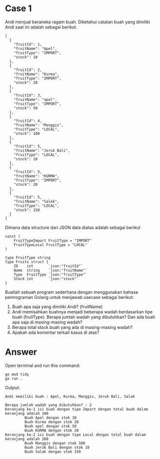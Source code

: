 # Case 1

Andi menjual beraneka ragam buah. Diketahui catatan buah yang dimiliki Andi saat ini adalah sebagai berikut.

```
[
  {
    "fruitId": 1,
    "fruitName": "Apel",
    "fruitType": "IMPORT",
    "stock": 10
  },
  {
    "fruitId": 2,
    "fruitName": "Kurma",
    "fruitType": "IMPORT",
    "stock": 20
  },
  {
    "fruitId": 3,
    "fruitName": "apel",
    "fruitType": "IMPORT",
    "stock": 50
  },
  {
    "fruitId": 4,
    "fruitName": "Manggis",
    "fruitType": "LOCAL",
    "stock": 100
  },
  {
    "fruitId": 5,
    "fruitName": "Jeruk Bali",
    "fruitType": "LOCAL",
    "stock": 10
  },
  {
    "fruitId": 5,
    "fruitName": "KURMA",
    "fruitType": "IMPORT",
    "stock": 20
  },
  {
    "fruitId": 5,
    "fruitName": "Salak",
    "fruitType": "LOCAL",
    "stock": 150
  }
]
```

Dimana data structure dari JSON data diatas adalah sebagai berikut
```
const (
	FruitTypeImport FruitType = "IMPORT"
	FruitTypeLocal FruitType = "LOCAL"
)

type FruitType string
type Fruits struct {
	ID    int       `json:"fruitId"`
	Name  string    `json:"fruitName"`
	Type  FruitType `json:"fruitType"`
	Stock int       `json:"stock"`
}
```
Buatlah sebuah program sederhana dengan menggunakan bahasa pemrograman Golang untuk menjawab usecase sebagai berikut:

1. Buah apa saja yang dimiliki Andi? (fruitName)
2. Andi memisahkan buahnya menjadi beberapa wadah berdasarkan tipe buah (fruitType). Berapa jumlah wadah yang dibutuhkan? Dan ada buah apa saja di masing-masing wadah?
3. Berapa total stock buah yang ada di masing-masing wadah?
4. Apakah ada komentar terkait kasus di atas?

# Answer
Open terminal and run this command:
```
go mod tidy
go run .
```

Output:
```
Andi memiliki buah : Apel, Kurma, Manggis, Jeruk Bali, Salak 

Berapa jumlah wadah yang dibutuhkan? : 2
Keranjang ke-1 isi buah dengan tipe Import dengan total buah dalam keranjang adalah 100
         Buah Apel dengan stok 10
         Buah Kurma dengan stok 20
         Buah apel dengan stok 50
         Buah KURMA dengan stok 20
Keranjang ke-2 isi buah dengan tipe Local dengan total buah dalam keranjang adalah 260
         Buah Manggis dengan stok 100
         Buah Jeruk Bali dengan stok 10
         Buah Salak dengan stok 150
```